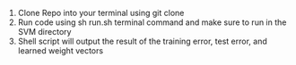 1. Clone Repo into your terminal using git clone
2. Run code using sh run.sh terminal command and make sure to run in the SVM directory
3. Shell script will output the result of the training error, test error, and learned weight vectors